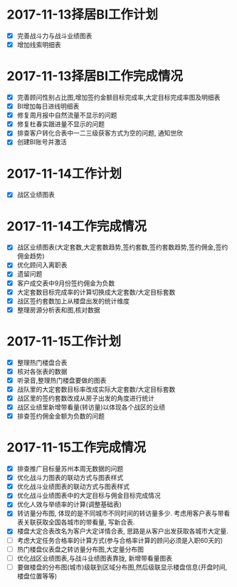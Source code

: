 # 2017-11-13择居BI工作计划
- [x] 完善战斗力与战斗业绩图表
- [x] 增加线索明细表

# 2017-11-13择居BI工作完成情况

- [x] 完善顾问性别占比图,增加签约金额目标完成率,大定目标完成率图及明细表
- [x] BI增加每日进线明细表
- [x] 修复周月报中自然流量不显示的问题
- [x] 修复杜春实跟进量不显示的问题
- [x] 排查客户转化合表中一二三级获客方式为空的问题, 通知世欣
- [x] 创建BI账号并激活

# 2017-11-14工作计划
- [x] 战区业绩图表

# 2017-11-14工作完成情况
- [x] 战区业绩图表(大定套数,大定套数趋势,签约套数,签约套数趋势,签约佣金,签约佣金趋势)
- [x] 优化顾问入离职表
- [x] 遗留问题
 - [x] 客户成交表中9月份签约佣金为负数
 - [x] 大定套数目标完成率的计算切换成大定套数/大定目标套数
 - [x] 战区签约套数加上从楼盘出发的统计维度
 - [x] 整理房源分析表和图,核对数据

# 2017-11-15工作计划
- [x] 整理热门楼盘合表
- [x] 核对各张表的数据
- [x] 听录音,整理热门楼盘要做的图表
- [x] 战队里的大定套数目标率改成实际大定套数/大定目标套数
- [x] 战区里的签约套数改成从房子出发的角度进行统计
- [x] 战区业绩里新增带看量(转访量)以体现各个战区的业绩
- [x] 排查签约佣金金额为负数的问题

# 2017-11-15工作完成情况
- [x] 排查推广目标量苏州本周无数据的问题
- [x] 优化战斗力图表的联动方式与图表样式
- [x] 优化战斗业绩图表的联动方式与图表样式
- [x] 优化战斗业绩图表中的大定目标与佣金目标完成情况
- [x] 优化人效与举绩率的计算(调整基础表)
- [x] 转访量分布图, 体现的是不同城市不同时间的转访量多少. 考虑用客户表与带看表关联获取全国各城市的带看量, 写新合表.
- [x] 楼盘大定合表改名为客户大定详情合表, 思路是从客户出发获取各城市大定量.
- [ ] 考虑大定任务合格率的计算方式(参与合格率计算的顾问必须是入职60天的) 
- [ ] 热门楼盘仪表盘之转访量分布图,大定量分布图
- [ ] 优化战区业绩图表,与战斗业绩图表靠拢, 新增带看量图表
- [ ] 要做楼盘的分布图(城市)级联到区域分布图,然后级联显示楼盘信息(开盘时间,楼盘位置等等)
